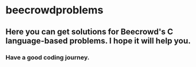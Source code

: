 # beecrowdproblems
## Here you can get solutions for Beecrowd's C language-based problems. I hope it will help you.
### Have a good coding journey.
